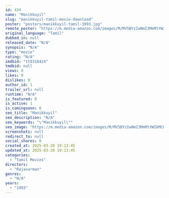 ```yaml
---
id: 434
name: "Manikkuyil"
slug: "manikkuyil-tamil-movie-download"
poster: "posters/manikkuyil-tamil-1993.jpg"
remote_poster: "https://m.media-amazon.com/images/M/MV5BYzIwNmI3MmMtYWZkMC00ZWEyLWIxY2QtN2RmMmIyNWU5ODcyXkEyXkFqcGdeQXVyMjA4OTI5NDQ@._V1_SX300.jpg"
original_language: "Tamil"
dubbed_in: null
released_date: "N/A"
synopsis: "N/A"
type: "movie"
rating: "N/A"
imdbid: "tt0318424"
tmdbid: null
views: 0
likes: 0
dislikes: 0
author_id: 1
trailer_url: null
runtime: "N/A"
is_featured: 0
is_active: 1
is_comingsoon: 0
seo_title: "Manikkuyil"
seo_description: "N/A"
seo_keywords: "\"Manikkuyil\""
seo_image: "https://m.media-amazon.com/images/M/MV5BYzIwNmI3MmMtYWZkMC00ZWEyLWIxY2QtN2RmMmIyNWU5ODcyXkEyXkFqcGdeQXVyMjA4OTI5NDQ@._V1_SX300.jpg"
screenshots: null
redirect_to: null
social_shares: 0
created_at: 2025-03-20 19:13:45
updated_at: 2025-03-20 19:13:45
categories:
  - "Tamil Movies"
directors:
  - "Rajavarman"
genres:
  - "N/A"
years:
  - "1993"
---
```


